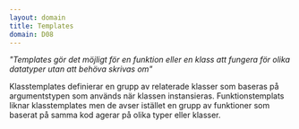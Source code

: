 ```yaml
---
layout: domain
title: Templates
domain: D08
---
```


_"Templates gör det möjligt för en funktion eller en klass att fungera för olika datatyper utan att behöva skrivas om"_

Klasstemplates definierar en grupp av relaterade klasser som baseras på argumentstypen som används när klassen instansieras. Funktionstemplats liknar klasstemplates men de avser istället en grupp av funktioner som baserat på samma kod agerar på olika typer eller klasser.